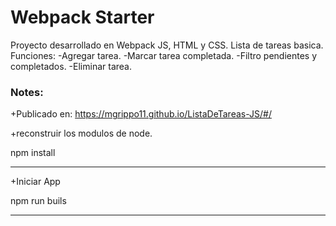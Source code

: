 # Webpack Starter

Proyecto desarrollado en Webpack JS, HTML y CSS.
Lista de tareas basica.
Funciones:
-Agregar tarea.
-Marcar tarea completada.
-Filtro pendientes y completados.
-Eliminar tarea.


### Notes:
+Publicado en:
https://mgrippo11.github.io/ListaDeTareas-JS/#/

+reconstruir los modulos de node.

npm install
******************************
+Iniciar App

npm run buils
******************************
